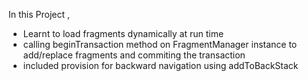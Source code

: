 In this Project , 
- Learnt to load fragments dynamically at run time
- calling beginTransaction method on FragmentManager instance to add/replace fragments and commiting the transaction
- included provision for backward navigation using addToBackStack
